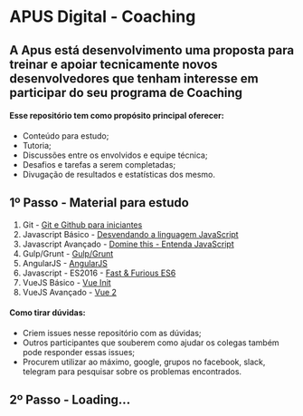 # APUS Digital - Coaching

## A Apus está desenvolvimento uma proposta para treinar e apoiar tecnicamente novos desenvolvedores que tenham interesse em participar do seu programa de Coaching

#### Esse repositório tem como propósito principal oferecer:
* Conteúdo para estudo;
* Tutoria;
* Discussões entre os envolvidos e equipe técnica;
* Desafios e tarefas a serem completadas;
* Divugação de resultados e estatísticas dos mesmo.

## 1º Passo - Material para estudo

1. Git - [Git e Github para iniciantes](https://www.youtube.com/watch?v=UMhskLXJuq4)
2. Javascript Básico - [Desvendando a linguagem JavaScript](https://www.youtube.com/watch?v=093dIOCNeIc&list=PLQCmSnNFVYnT1-oeDOSBnt164802rkegc)
3. Javascript Avançado - [Domine this - Entenda JavaScript](https://www.youtube.com/watch?v=fBInMy61plk&list=PLy5T05I_eQYNQs4Pta85XRSucm3IOHx2M)
3. Gulp/Grunt - [Gulp/Grunt](https://www.youtube.com/watch?v=ZG0fSXOKcGM&list=PLQCmSnNFVYnTkUx1tVVPumohXVMDwfQcV)
4. AngularJS - [AngularJS](https://www.youtube.com/watch?v=_y7rKxqPoyg&list=PLQCmSnNFVYnTD5p2fR4EXmtlR6jQJMbPb)
5. Javascript - ES2016 - [Fast & Furious ES6](https://www.youtube.com/watch?v=yRr8Wo4XfYY&list=PLy5T05I_eQYOoUz2TtAqq35RLCc-xBZCe)
6. VueJS Básico - [Vue Init](https://www.youtube.com/watch?v=nCoOf8aXrvg&list=PLy5T05I_eQYMoDJelUvWR6EhOnnAdiMHv)
7. VueJS Avançado - [Vue 2](https://www.youtube.com/watch?v=ck8uNY0B0HI&list=PLy5T05I_eQYOr3uPSI-eTVCLe1GF1qOf5)

#### Como tirar dúvidas:
* Criem issues nesse repositório com as dúvidas;
* Outros participantes que souberem como ajudar os colegas também pode responder essas issues;
* Procurem utilizar ao máximo, google, grupos no facebook, slack, telegram para pesquisar sobre os problemas encontrados.

## 2º Passo - Loading...